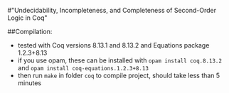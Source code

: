 #"Undecidability, Incompleteness, and Completeness of Second-Order Logic in Coq"

##Compilation:
- tested with Coq versions 8.13.1 and 8.13.2 and Equations package 1.2.3+8.13
- if you use opam, these can be installed with `opam install coq.8.13.2` and `opam install coq-equations.1.2.3+8.13`
- then run `make` in folder `coq` to compile project, should take less than 5 minutes
